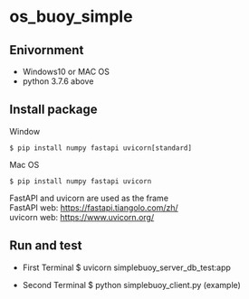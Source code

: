 # os_buoy_simple
## Enivornment
- Windows10 or MAC OS
- python 3.7.6 above

## Install package
Window  

    $ pip install numpy fastapi uvicorn[standard]

Mac OS

    $ pip install numpy fastapi uvicorn


FastAPI and uvicorn are used as the frame  
FastAPI web: https://fastapi.tiangolo.com/zh/  
uvicorn web: https://www.uvicorn.org/


## Run and test
- First Terminal
    $ uvicorn simplebuoy_server_db_test:app 

- Second Terminal
    $ python simplebuoy_client.py (example)